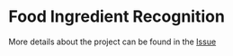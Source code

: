 # Food Ingredient Recognition

More details about the project can be found in the [Issue](https://github.com/orgs/unifyai/projects/18?pane=issue&itemId=54295655)
